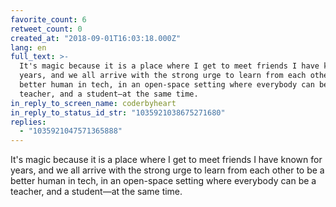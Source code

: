 ```yaml
---
favorite_count: 6
retweet_count: 0
created_at: "2018-09-01T16:03:18.000Z"
lang: en
full_text: >-
  It's magic because it is a place where I get to meet friends I have known for
  years, and we all arrive with the strong urge to learn from each other to be a
  better human in tech, in an open-space setting where everybody can be a
  teacher, and a student—at the same time.
in_reply_to_screen_name: coderbyheart
in_reply_to_status_id_str: "1035921038675271680"
replies:
  - "1035921047571365888"
---
```


It's magic because it is a place where I get to meet friends I have known for
years, and we all arrive with the strong urge to learn from each other to be a
better human in tech, in an open-space setting where everybody can be a teacher,
and a student—at the same time.
